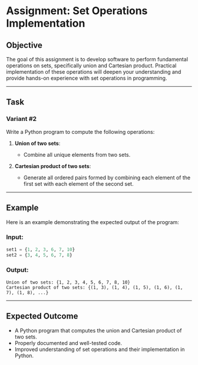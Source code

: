 # Assignment: Set Operations Implementation

## Objective
The goal of this assignment is to develop software to perform fundamental operations on sets, specifically union and Cartesian product. Practical implementation of these operations will deepen your understanding and provide hands-on experience with set operations in programming.

---

## Task
### Variant #2
Write a Python program to compute the following operations:

1. **Union of two sets**:
   - Combine all unique elements from two sets.

2. **Cartesian product of two sets**:
   - Generate all ordered pairs formed by combining each element of the first set with each element of the second set.

---

## Example
Here is an example demonstrating the expected output of the program:

### Input:
```python
set1 = {1, 2, 3, 6, 7, 10}
set2 = {3, 4, 5, 6, 7, 8}
```

### Output:
```
Union of two sets: {1, 2, 3, 4, 5, 6, 7, 8, 10}
Cartesian product of two sets: {(1, 3), (1, 4), (1, 5), (1, 6), (1, 7), (1, 8), ...}
```

---

## Expected Outcome
- A Python program that computes the union and Cartesian product of two sets.
- Properly documented and well-tested code.
- Improved understanding of set operations and their implementation in Python.

